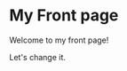 My Front page
========================================================

Welcome to my front page!

Let's change it.
